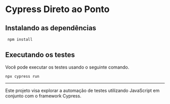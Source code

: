 # Cypress Direto ao Ponto


##  Instalando as dependências   



     npm install



##  Executando os testes
Você pode executar os testes usando o seguinte comando. 

    npx cypress run



---


Este projeto visa explorar a automação de testes utilizando JavaScript em conjunto com o framework Cypress.
